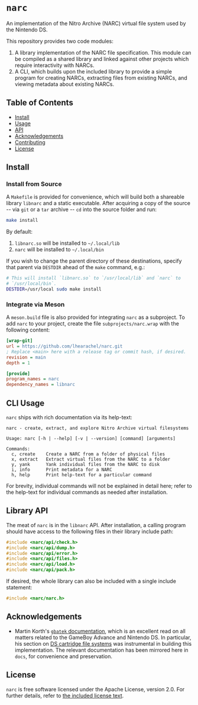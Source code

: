 # `narc`

An implementation of the Nitro Archive (NARC) virtual file system used by the
Nintendo DS.

This repository provides two code modules:

1. A library implementation of the NARC file specification. This module can be
   compiled as a shared library and linked against other projects which require
   interactivity with NARCs.
2. A CLI, which builds upon the included library to provide a simple program
   for creating NARCs, extracting files from existing NARCs, and viewing
   metadata about existing NARCs.

## Table of Contents

<!--toc:start-->
- [Install](#install)
- [Usage](#usage)
- [API](#api)
- [Acknowledgements](#acknowledgements)
- [Contributing](#contributing)
- [License](#license)
<!--toc:end-->

## Install

### Install from Source

A `Makefile` is provided for convenience, which will build both a shareable
library `libnarc` and a static executable. After acquiring a copy of the source
-- via `git` or a `tar` archive -- `cd` into the source folder and run:

```bash
make install
```

By default:

1. `libnarc.so` will be installed to `~/.local/lib`
2. `narc` will be installed to `~/.local/bin`

If you wish to change the parent directory of these destinations, specify that
parent via `DESTDIR` ahead of the `make` command, e.g.:

```bash
# This will install `libnarc.so` to `/usr/local/lib` and `narc` to
# `/usr/local/bin`.
DESTDIR=/usr/local sudo make install
```

### Integrate via Meson

A `meson.build` file is also provided for integrating `narc` as a subproject. To
add `narc` to your project, create the file `subprojects/narc.wrap` with the
following content:

```ini
[wrap-git]
url = https://github.com/lhearachel/narc.git
; Replace <main> here with a release tag or commit hash, if desired.
revision = main
depth = 1

[provide]
program_names = narc
dependency_names = libnarc
```

## CLI Usage

`narc` ships with rich documentation via its help-text:

```text
narc - create, extract, and explore Nitro Archive virtual filesystems

Usage: narc [-h | --help] [-v | --version] [command] [arguments]

Commands:
  c, create    Create a NARC from a folder of physical files
  x, extract   Extract virtual files from the NARC to a folder
  y, yank      Yank individual files from the NARC to disk
  i, info      Print metadata for a NARC
  h, help      Print help-text for a particular command
```

For brevity, individual commands will not be explained in detail here; refer to
the help-text for individual commands as needed after installation.

## Library API

The meat of `narc` is in the `libnarc` API. After installation, a calling
program should have access to the following files in their library include path:

```c
#include <narc/api/check.h>
#include <narc/api/dump.h>
#include <narc/api/error.h>
#include <narc/api/files.h>
#include <narc/api/load.h>
#include <narc/api/pack.h>
```

If desired, the whole library can also be included with a single include
statement:

```c
#include <narc/narc.h>
```

## Acknowledgements

- Martin Korth's [`gbatek` documentation][gbatek], which is an excellent read
  on all matters related to the GameBoy Advance and Nintendo DS. In particular,
  his section on [DS cartridge file systems][gbatek-ds-filesys] was instrumental
  in building this implementation. The relevant documentation has been mirrored
  here in `docs`, for convenience and preservation.

## License

`narc` is free software licensed under the Apache License, version 2.0. For
further details, refer to [the included license text](./LICENSE).

[gbatek]: http://problemkaputt.de/gbatek-contents.htm
[gbatek-ds-filesys]: http://problemkaputt.de/gbatek-ds-cartridge-nitrorom-and-nitroarc-file-systems.htm
